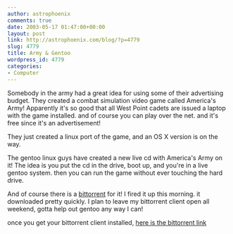 ```yaml
---
author: astrophoenix
comments: true
date: 2003-05-17 01:47:00+00:00
layout: post
link: http://astrophoenix.com/blog/?p=4779
slug: 4779
title: Army & Gentoo
wordpress_id: 4779
categories:
- Computer
---
```


Somebody in the army had a great idea for using some of their advertising budget. They created a combat simulation video game called America's Army! Apparently it's so good that all West Point cadets are issued a laptop with the game installed. and of course you can play over the net. and it's free since it's an advertisement!

 They just created a linux port of the game, and an OS X version is on the way.

 The gentoo linux guys have created a new live cd with America's Army on it! The idea is you put the cd in the drive, boot up, and you're in a live gentoo system. then you can run the game without ever touching the hard drive. 

 And of course there is a [bittorrent](http://bitconjurer.org/BitTorrent/download.html) for it! I fired it up this morning. it downloaded pretty quickly. I plan to leave my bittorrent client open all weekend, gotta help out gentoo any way I can!

 once you get your bittorrent client installed, [here is the bittorrent link](http://gentoo.twobit.net/misc/aa-20030513.iso.torrent)
